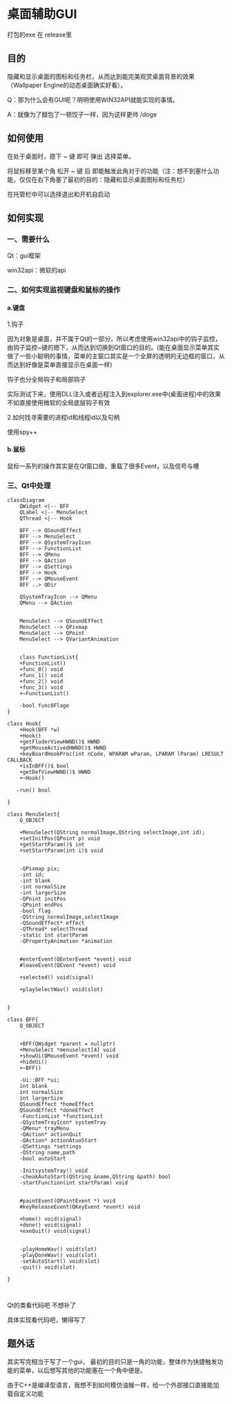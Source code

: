 # 桌面辅助GUI

打包的exe 在 release里


 ## 目的

隐藏和显示桌面的图标和任务栏，从而达到能完美观赏桌面背景的效果（Wallpaper Engine的动态桌面确实好看）。



Q：那为什么会有GUI呢？明明使用WIN32API就能实现的事情。

A：就像为了醋包了一顿饺子一样，因为这样更帅 /doge



## 如何使用

在处于桌面时，摁下 ~ 键 即可 弹出 选择菜单。

将鼠标移至某个角 松开 ~ 键 后 即能触发此角对于的功能（注：想不到塞什么功能，仅仅在右下角塞了最初的目的：隐藏和显示桌面图标和任务栏）

在托管栏中可以选择退出和开机自启动



## 如何实现

### 一、需要什么

Qt：gui框架

win32api：微软的api

### 二、如何实现监视键盘和鼠标的操作

#### a.键盘

1.钩子

因为对象是桌面，并不属于Qt的一部分，所以考虑使用win32api中的钩子监控，由钩子监控~键的摁下，从而达到切换到Qt窗口的目的。(能在桌面显示菜单其实做了一些小聪明的事情，菜单的主窗口其实是一个全屏的透明的无边框的窗口，从而达到好像是菜单直接显示在桌面一样)



钩子也分全局钩子和局部钩子

实际测试下来，使用DLL注入或者远程注入到explorer.exe中(桌面进程)中的效果不如直接使用微软的全局底层钩子有效



2.如何找寻需要的进程id和线程id以及句柄

使用spy++



#### b.鼠标

鼠标一系列的操作其实是在Qt窗口做，重载了很多Event，以及信号与槽



###  三、Qt中处理

```mermaid
classDiagram
	QWidget <|-- BFF
	QLabel <|-- MenuSelect
	QThread <|-- Hook
	
	BFF --> QSoundEffect
	BFF --> MenuSelect
	BFF --> QSystemTrayIcon
	BFF --> FunctionList
	BFF --> QMenu
	BFF --> QAction
	BFF --> QSettings
	BFF --> Hook
	BFF --> QMouseEvent
	BFF ..> QDir
	
	QSystemTrayIcon --> QMenu
	QMenu --> QAction
	
	
	MenuSelect --> QSoundEffect
	MenuSelect --> QPixmap
	MenuSelect --> QPoint
	MenuSelect --> QVariantAnimation
	
	
	class FunctionList{
    +FunctionList()
    +func_0() void
    +func_1() void
    +func_2() void
    +func_3() void
    +~FunctionList()

    -bool func0Flage
}

class Hook{
    +Hook(BFF *w)
    +Hook()
    +getFloderViewHWND()$ HWND
    +getMouseActivedHWND()$ HWND 
    +keyBoardHookProc(int nCode, WPARAM wParam, LPARAM lParam) LRESULT CALLBACK 
    +isInBFF()$ bool
    +getDefViewHWND()$ HWND
    +~Hook()

   -run() bool

}

class MenuSelect{
    Q_OBJECT

    +MenuSelect(QString normalImage,QString selectImage,int id);
    +setInitPos(QPoint p) void
    +getStartParam()$ int
    +setStartParam(int i)$ void


    -QPixmap pix;
    -int id;
    -int blank
    -int normalSize
    -int largerSize
    -QPoint initPos
    -QPoint endPos
    -bool flag
    -QString normalImage,selectImage
    -QSoundEffect* effect
    -QThread* selectThread
    -static int startParam
    -QPropertyAnimation *animation


    #enterEvent(QEnterEvent *event) void
    #leaveEvent(QEvent *event) void

    +selected() void(signal)

    +playSelectWav() void(slot)


}

class BFF{
    Q_OBJECT


    +BFF(QWidget *parent = nullptr)
    +MenuSelect *menuselect[4] void
    +showUi(QMouseEvent *event) void
    +hideUi()
    +~BFF()

    -Ui::BFF *ui;
    int blank
    int normalSize
    int largerSize
    QSoundEffect *homeEffect
    QSoundEffect *doneEffect
    -FunctionList *functionList
    -QSystemTrayIcon* systemTray
    -QMenu* trayMenu
    -QAction* actionQuit
    -QAction* actionAtuoStart
    -QSettings *settings
    -QString name,path
    -bool autoStart

    -InitsystemTray() void
    -cheakAutoStart(QString &name,QString &path) bool
    -startFunction(int startParam) void


    #paintEvent(QPaintEvent *) void
    #keyReleaseEvent(QKeyEvent *event) void

    +home() void(signal)
    +done() void(signal)
    +exeQuit() void(signal)


    -playHomeWav() void(slot)
    -playDoneWav() void(slot)
    -setAutoStart() void(slot)
    -quit() void(slot)

}



```

Qt的类看代码吧 不想补了



具体实现看代码吧，懒得写了



## 题外话

其实写完相当于写了一个gui， 最初的目的只是一角的功能，整体作为快捷触发功能的菜单，以后想写其他的功能塞在一个角中便是。

由于C++是编译型语言，我想不到如何模仿油猴一样，给一个外部接口直接能加载自定义功能

